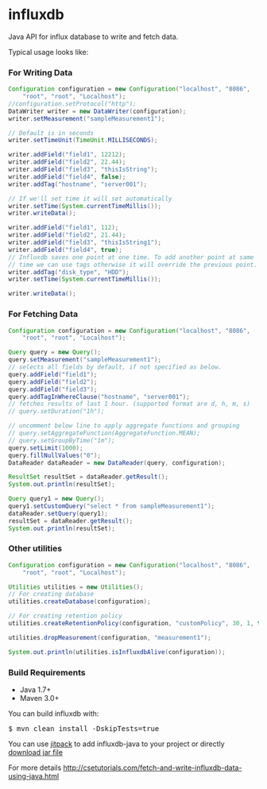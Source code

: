 # influxdb
Java API for influx database to write and fetch data.

Typical usage looks like:


### For Writing Data
```java
Configuration configuration = new Configuration("localhost", "8086",
    "root", "root", "Localhost");
//configuration.setProtocol("http");
DataWriter writer = new DataWriter(configuration);
writer.setMeasurement("sampleMeasurement1");

// Default is in seconds
writer.setTimeUnit(TimeUnit.MILLISECONDS);

writer.addField("field1", 12212);
writer.addField("field2", 22.44);
writer.addField("field3", "thisIsString");
writer.addField("field4", false);
writer.addTag("hostname", "server001");

// If we'll set time it will set automatically
writer.setTime(System.currentTimeMillis());
writer.writeData();

writer.addField("field1", 112);
writer.addField("field2", 21.44);
writer.addField("field3", "thisIsString1");
writer.addField("field4", true);
// Influxdb saves one point at one time. To add another point at same
// time we can use tags otherwise it will override the previous point.
writer.addTag("disk_type", "HDD");
writer.setTime(System.currentTimeMillis());

writer.writeData();
```

### For Fetching Data
```java
Configuration configuration = new Configuration("localhost", "8086",
    "root", "root", "Localhost");

Query query = new Query();
query.setMeasurement("sampleMeasurement1");
// selects all fields by default, if not specified as below.
query.addField("field1");
query.addField("field2");
query.addField("field3");
query.addTagInWhereClause("hostname", "server001");
// fetches results of last 1 hour. (supported format are d, h, m, s)
// query.setDuration("1h");

// uncomment below line to apply aggregate functions and grouping
// query.setAggregateFunction(AggregateFunction.MEAN);
// query.setGroupByTime("1m");
query.setLimit(1000);
query.fillNullValues("0");
DataReader dataReader = new DataReader(query, configuration);

ResultSet resultSet = dataReader.getResult();
System.out.println(resultSet);

Query query1 = new Query();
query1.setCustomQuery("select * from sampleMeasurement1");
dataReader.setQuery(query1);
resultSet = dataReader.getResult();
System.out.println(resultSet);
```

### Other utilities
```java
Configuration configuration = new Configuration("localhost", "8086",
    "root", "root", "Localhost");

Utilities utilities = new Utilities();
// For creating database
utilities.createDatabase(configuration);

// For creating retention policy
utilities.createRetentionPolicy(configuration, "customPolicy", 30, 1, true);

utilities.dropMeasurement(configuration, "measurement1");

System.out.println(utilities.isInfluxdbAlive(configuration));
```

### Build Requirements

*   Java 1.7+
*   Maven 3.0+

You can build influxdb with:

<pre>$ mvn clean install -DskipTests=true</pre>

You can use [jitpack](https://jitpack.io/#ashishdoneriya/influxdb-java/2.5.2) to add influxdb-java to your project or directly [download jar file](https://github.com/ashishdoneriya/influxdb-java/releases/download/2.5.2/influxdb-2.5.2.jar) 

For more details http://csetutorials.com/fetch-and-write-influxdb-data-using-java.html
